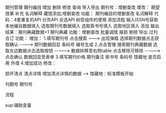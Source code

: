 期刊管理
期刊编目
    增加
    删除
    修改
    查询
    导入导出
期刊号：增删查改
增改：
期望效果
补充 名词解释
藏馆添加;增删查改
    功能：
        期刊编目的增删查改
        名词解释
        代码：4套重复的API 分页API 全选API 树型组件的使用
        添加流程
        输入ISSN号获取本地编目数据填入 选取期刊号数据填入 选取索书号填入 选取地区填入 添加
        输出结果：期刊典藏数据+1
期刊典藏
    功能：增删查改
    批量调馆 报损 剔除 导出
过刊合订
    功能：
    增加：
        1.填写期刊号 点击搜索 ---> 出现弹框 选择期刊数据点击获取确认 ----> 期刊数据回显 条码号 编号生成
        2.点击管理 搜索期刊典藏数据 选取左边数据点击选取按钮 -----> 数据转移至右侧table 点击移除可移除 -----> 点击确认 数据回显至表单
        3.填写期刊价格 期刊备注 索书号 条码号 馆藏地 是否启用 外借
        4.增加成功
    修改：

损坏清点
清点详情
    增加清点详情的数据 -->
馆藏地：标准模板开始

刊期号
期刊号

流程

sup:辅助变量